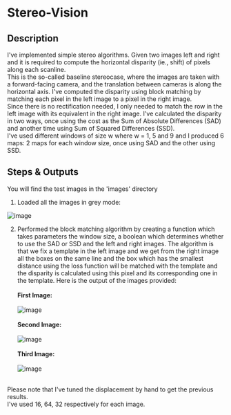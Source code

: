 # Stereo-Vision

## Description

I've implemented simple stereo algorithms. Given two images left and right and it is required to compute the horizontal disparity (ie., shift) of pixels along each scanline.<br>
This is the so-called baseline stereocase, where the images are taken with a forward-facing camera, and the translation between cameras is along the horizontal axis. I've computed the disparity using block matching by matching each pixel in the left image to a pixel in the right image.<br>
Since there is no rectification needed, I only needed to match the row in the left image with its equivalent in the right image. I've calculated the disparity in two ways, once using the cost as the Sum of Absolute Differences (SAD) and another time using Sum of Squared Differences (SSD).<br>
I've used different windows of size w where w = 1, 5 and 9 and I produced 6 maps: 2 maps for each window size, once using SAD and the other using SSD.

## Steps & Outputs

You will find the test images in the 'images' directory

1) Loaded all the images in grey mode:<br>

![image](https://user-images.githubusercontent.com/61145262/206900241-80fe539f-3a15-4ff4-8eb3-faa1b874d245.png)

2) Performed the block matching algorithm by creating a function which takes parameters the window size, a boolean which determines whether to use the SAD or SSD and the left and right images. The algorithm is that we fix a template in the left image and we get from the right image all the boxes on the same line and the box which has the smallest distance using the loss function will be matched with the template and the disparity is calculated using this pixel and its corresponding one in the template. Here is the output of the images provided:<br><br>
**First Image:**<br><br>
![image](https://user-images.githubusercontent.com/61145262/206900333-61274fc5-3c50-434a-87d0-91384cf41214.png)<br><br>
  **Second Image:**<br><br>
![image](https://user-images.githubusercontent.com/61145262/206900369-a228d251-f18d-4dd6-b879-dc371aa2c65f.png)<br><br>
**Third Image:**<br><br>
![image](https://user-images.githubusercontent.com/61145262/206900434-65466ace-ab14-4734-9efc-b9e7464becd8.png)<br><br>

Please note that I've tuned the displacement by hand to get the previous results.<br>
I've used 16, 64, 32 respectively for each image.
